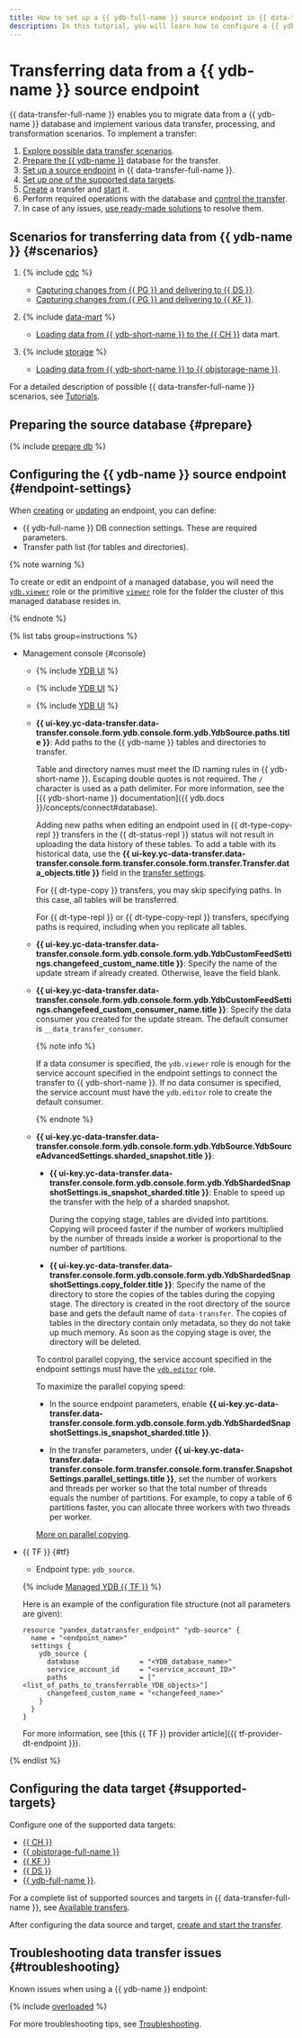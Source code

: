 ```yaml
---
title: How to set up a {{ ydb-full-name }} source endpoint in {{ data-transfer-full-name }}
description: In this tutorial, you will learn how to configure a {{ ydb-full-name }} source endpoint when creating or modifying it in {{ data-transfer-full-name }}.
---
```


# Transferring data from a {{ ydb-name }} source endpoint


{{ data-transfer-full-name }} enables you to migrate data from a {{ ydb-name }} database and implement various data transfer, processing, and transformation scenarios. To implement a transfer:

1. [Explore possible data transfer scenarios](#scenarios).
1. [Prepare the {{ ydb-name }}](#prepare) database for the transfer.
1. [Set up a source endpoint](#endpoint-settings) in {{ data-transfer-full-name }}.
1. [Set up one of the supported data targets](#supported-targets).
1. [Create](../../transfer.md#create) a transfer and [start](../../transfer.md#activate) it.
1. Perform required operations with the database and [control the transfer](../../monitoring.md).
1. In case of any issues, [use ready-made solutions](#troubleshooting) to resolve them.

## Scenarios for transferring data from {{ ydb-name }} {#scenarios}

1. {% include [cdc](../../../../_includes/data-transfer/scenario-captions/cdc.md) %}

    * [Capturing changes from {{ PG }} and delivering to {{ DS }}](../../../tutorials/ydb-to-yds.md).
    * [Capturing changes from {{ PG }} and delivering to {{ KF }}](../../../tutorials/cdc-ydb.md).

1. {% include [data-mart](../../../../_includes/data-transfer/scenario-captions/data-mart.md) %}

    * [Loading data from {{ ydb-short-name }} to the {{ CH }}](../../../tutorials/ydb-to-clickhouse.md) data mart.

1. {% include [storage](../../../../_includes/data-transfer/scenario-captions/storage.md) %}

    * [Loading data from {{ ydb-short-name }} to {{ objstorage-name }}](../../../tutorials/ydb-to-object-storage.md).

For a detailed description of possible {{ data-transfer-full-name }} scenarios, see [Tutorials](../../../tutorials/index.md).

## Preparing the source database {#prepare}

{% include [prepare db](../../../../_includes/data-transfer/endpoints/sources/ydb-prepare.md) %}

## Configuring the {{ ydb-name }} source endpoint {#endpoint-settings}

When [creating](../index.md#create) or [updating](../index.md#update) an endpoint, you can define:
* {{ ydb-full-name }} DB connection settings. These are required parameters.
* Transfer path list (for tables and directories).


{% note warning %}

To create or edit an endpoint of a managed database, you will need the [`ydb.viewer`](../../../../ydb/security/index.md#ydb-viewer) role or the primitive [`viewer`](../../../../iam/roles-reference.md#viewer) role for the folder the cluster of this managed database resides in.

{% endnote %}


{% list tabs group=instructions %}

- Management console {#console}

  * {% include [YDB UI](../../../../_includes/data-transfer/fields/ydb/ui/database-name.md) %}

  
  * {% include [YDB UI](../../../../_includes/data-transfer/fields/ydb/ui/service-account.md) %}

  * {% include [YDB UI](../../../../_includes/data-transfer/fields/ydb/ui/security-groups.md) %}


  * **{{ ui-key.yc-data-transfer.data-transfer.console.form.ydb.console.form.ydb.YdbSource.paths.title }}**: Add paths to the {{ ydb-name }} tables and directories to transfer.

      Table and directory names must meet the ID naming rules in {{ ydb-short-name }}. Escaping double quotes is not required. The `/` character is used as a path delimiter. For more information, see the [{{ ydb-short-name }} documentation]({{ ydb.docs }}/concepts/connect#database).

      Adding new paths when editing an endpoint used in {{ dt-type-copy-repl }} transfers in the {{ dt-status-repl }} status will not result in uploading the data history of these tables. To add a table with its historical data, use the **{{ ui-key.yc-data-transfer.data-transfer.console.form.transfer.console.form.transfer.Transfer.data_objects.title }}** field in the [transfer settings](../../transfer.md#update).

      For {{ dt-type-copy }} transfers, you may skip specifying paths. In this case, all tables will be transferred.

      For {{ dt-type-repl }} or {{ dt-type-copy-repl }} transfers, specifying paths is required, including when you replicate all tables.

  * **{{ ui-key.yc-data-transfer.data-transfer.console.form.ydb.console.form.ydb.YdbCustomFeedSettings.changefeed_custom_name.title }}**: Specify the name of the update stream if already created. Otherwise, leave the field blank.

  * **{{ ui-key.yc-data-transfer.data-transfer.console.form.ydb.console.form.ydb.YdbCustomFeedSettings.changefeed_custom_consumer_name.title }}**: Specify the data consumer you created for the update stream. The default consumer is `__data_transfer_consumer`.


      
      {% note info %}

      If a data consumer is specified, the `ydb.viewer` role is enough for the service account specified in the endpoint settings to connect the transfer to {{ ydb-short-name }}. If no data consumer is specified, the service account must have the `ydb.editor` role to create the default consumer.

      {% endnote %}
      

  * **{{ ui-key.yc-data-transfer.data-transfer.console.form.ydb.console.form.ydb.YdbSource.YdbSourceAdvancedSettings.sharded_snapshot.title }}**:

    * **{{ ui-key.yc-data-transfer.data-transfer.console.form.ydb.console.form.ydb.YdbShardedSnapshotSettings.is_snapshot_sharded.title }}**: Enable to speed up the transfer with the help of a sharded snapshot.

      During the copying stage, tables are divided into partitions. Copying will proceed faster if the number of workers multiplied by the number of threads inside a worker is proportional to the number of partitions.

    * **{{ ui-key.yc-data-transfer.data-transfer.console.form.ydb.console.form.ydb.YdbShardedSnapshotSettings.copy_folder.title }}**: Specify the name of the directory to store the copies of the tables during the copying stage. The directory is created in the root directory of the source base and gets the default name of `data-transfer`. The copies of tables in the directory contain only metadata, so they do not take up much memory. As soon as the copying stage is over, the directory will be deleted.
    
    
    To control parallel copying, the service account specified in the endpoint settings must have the [`ydb.editor`](../../../../ydb/security/index.md#ydb-editor) role.


    To maximize the parallel copying speed:

      * In the source endpoint parameters, enable **{{ ui-key.yc-data-transfer.data-transfer.console.form.ydb.console.form.ydb.YdbShardedSnapshotSettings.is_snapshot_sharded.title }}**.

      
      * In the transfer parameters, under **{{ ui-key.yc-data-transfer.data-transfer.console.form.transfer.console.form.transfer.SnapshotSettings.parallel_settings.title }}**, set the number of workers and threads per worker so that the total number of threads equals the number of partitions. For example, to copy a table of 6 partitions faster, you can allocate three workers with two threads per worker.
      

    [More on parallel copying](../../../concepts/sharded.md).

- {{ TF }} {#tf}

  * Endpoint type: `ydb_source`.

  {% include [Managed YDB {{ TF }}](../../../../_includes/data-transfer/necessary-settings/terraform/managed-ydb-source.md) %}

  Here is an example of the configuration file structure (not all parameters are given):

  
  ```hcl
  resource "yandex_datatransfer_endpoint" "ydb-source" { 
    name = "<endpoint_name>"
    settings {
      ydb_source {
        database               = "<YDB_database_name>"
        service_account_id     = "<service_account_ID>"
        paths                  = ["<list_of_paths_to_transferrable_YDB_objects>"]
        changefeed_custom_name = "<changefeed_name>"
      }
    }
  }
  ```


  For more information, see [this {{ TF }} provider article]({{ tf-provider-dt-endpoint }}).

{% endlist %}


## Configuring the data target {#supported-targets}

Configure one of the supported data targets:

* [{{ CH }}](../target/clickhouse.md)
* [{{ objstorage-full-name }}](../target/object-storage.md)
* [{{ KF }}](../target/kafka.md)
* [{{ DS }}](../target/data-streams.md)
* [{{ ydb-full-name }}](../target/yandex-database.md).

For a complete list of supported sources and targets in {{ data-transfer-full-name }}, see [Available transfers](../../../transfer-matrix.md).

After configuring the data source and target, [create and start the transfer](../../transfer.md#create).

## Troubleshooting data transfer issues {#troubleshooting}

Known issues when using a {{ ydb-name }} endpoint:

{% include [overloaded](../../../../_includes/data-transfer/troubles/overloaded.md) %}

For more troubleshooting tips, see [Troubleshooting](../../../troubleshooting/index.md).

